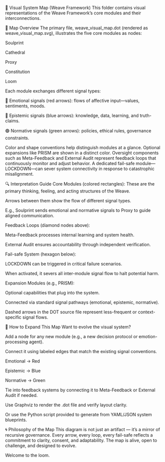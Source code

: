 🧭 Visual System Map (Weave Framework)
This folder contains visual representations of the Weave Framework’s core modules and their interconnections.

📌 Map Overview
The primary file, weave_visual_map.dot (rendered as weave_visual_map.svg), illustrates the five core modules as nodes:

Soulprint

Cathedral

Proxy

Constitution

Loom

Each module exchanges different signal types:

🔴 Emotional signals (red arrows): flows of affective input—values, sentiments, moods.

🔵 Epistemic signals (blue arrows): knowledge, data, learning, and truth-claims.

🟢 Normative signals (green arrows): policies, ethical rules, governance constraints.

Color and shape conventions help distinguish modules at a glance. Optional expansions like PRISM are shown in a distinct color. Oversight components such as Meta-Feedback and External Audit represent feedback loops that continuously monitor and adjust behavior. A dedicated fail-safe module—LOCKDOWN—can sever system connectivity in response to catastrophic misalignment.

🔍 Interpretation Guide
Core Modules (colored rectangles): These are the primary thinking, feeling, and acting structures of the Weave.

Arrows between them show the flow of different signal types.

E.g., Soulprint sends emotional and normative signals to Proxy to guide aligned communication.

Feedback Loops (diamond nodes above):

Meta-Feedback processes internal learning and system health.

External Audit ensures accountability through independent verification.

Fail-safe System (hexagon below):

LOCKDOWN can be triggered in critical failure scenarios.

When activated, it severs all inter-module signal flow to halt potential harm.

Expansion Modules (e.g., PRISM):

Optional capabilities that plug into the system.

Connected via standard signal pathways (emotional, epistemic, normative).

Dashed arrows in the DOT source file represent less-frequent or context-specific signal flows.

🧩 How to Expand This Map
Want to evolve the visual system?

Add a node for any new module (e.g., a new decision protocol or emotion-processing agent).

Connect it using labeled edges that match the existing signal conventions.

Emotional → Red

Epistemic → Blue

Normative → Green

Tie into feedback systems by connecting it to Meta-Feedback or External Audit if needed.

Use Graphviz to render the .dot file and verify layout clarity.

Or use the Python script provided to generate from YAML/JSON system blueprints.

🌀 Philosophy of the Map
This diagram is not just an artifact — it’s a mirror of recursive governance. Every arrow, every loop, every fail-safe reflects a commitment to clarity, consent, and adaptability. The map is alive, open to challenge, and designed to evolve.

Welcome to the loom.
